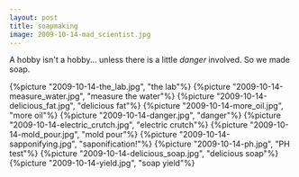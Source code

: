 ```yaml
---
layout: post
title: soapmaking 
image: 2009-10-14-mad_scientist.jpg
---
```


A hobby isn't a hobby... unless there is a little *danger* involved. So we made soap.

{%picture "2009-10-14-the_lab.jpg", "the lab"%}
{%picture "2009-10-14-measure_water.jpg", "measure the water"%}
{%picture "2009-10-14-delicious_fat.jpg", "delicious fat"%}
{%picture "2009-10-14-more_oil.jpg", "more oil"%}
{%picture "2009-10-14-danger.jpg", "danger"%}
{%picture "2009-10-14-electric_crutch.jpg", "electric crutch"%}
{%picture "2009-10-14-mold_pour.jpg", "mold pour"%}
{%picture "2009-10-14-sapponifying.jpg", "saponification!"%}
{%picture "2009-10-14-ph.jpg", "PH test"%}
{%picture "2009-10-14-delicious_soap.jpg", "delicious soap"%}
{%picture "2009-10-14-yield.jpg", "soap yield"%}
